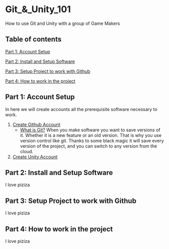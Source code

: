 # Git_&_Unity_101
How to use Git and Unity with a group of Game Makers

## Table of contents

[Part 1: Account Setup](https://github.com/vittorio-corbo/Git_-_Unity_101/blob/main/README.md#part-1-account-setup)

[Part 2: Install and Setup Software](https://github.com/vittorio-corbo/Git_-_Unity_101/blob/main/README.md#part-2-install-and-setup-software)

[Part 3: Setup Project to work with Github](https://github.com/vittorio-corbo/Git_-_Unity_101/blob/main/README.md#part-3-setup-project-to-work-with-github)

[Part 4: How to work in the project](https://github.com/vittorio-corbo/Git_-_Unity_101/blob/main/README.md#part-4-how-to-work-in-the-project)

## Part 1: Account Setup
In here we will create accounts all the prerequisite software necessary to work.
1. [Create Github Account](https://learn.microsoft.com/en-us/visualstudio/version-control/git-create-github-account?view=vs-2022)
   * <u>What is Git?</u> When you make software you want to save versions of it. Whether it is a new feature or an old version. That is why you use version control like git. Thanks to some black magic it will save every version of the project, and you can switch to any version from the cloud.
3. [Create Unity Account](https://support.unity.com/hc/en-us/articles/208626336-How-do-I-create-a-Unity-ID-account)
  
## Part 2: Install and Setup Software
I love piziza

## Part 3: Setup Project to work with Github
I love piziza

## Part 4: How to work in the project
I love piziza
